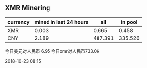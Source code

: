 ## XMR Minering

|currency|mined in last 24 hours|all|in pool|
|---|---|---|---|
|XMR|0.003|0.665|0.458|
|CNY|2.189|487.391|335.526|

今日美元对人民币 6.95	今日xmr对人民币733.06


2018-10-23 08:15